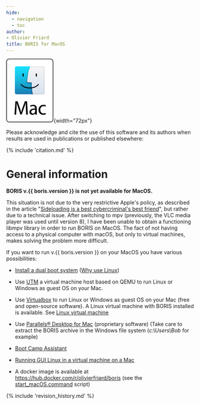 ```yaml
---
hide:
  - navigation
  - toc
author:
- Olivier Friard
title: BORIS for MacOS
---
```


![macOS logo](/images/mac-os.svg){width="72px"}


Please acknowledge and cite the use of this software and its authors when results are used in publications or published elsewhere:

{% include 'citation.md' %}



# General information


**BORIS v.{{ boris.version }} is not yet available for MacOS.**


This situation is not due to the very restrictive Apple's policy, as described in the article "[Sideloading is a best cybercriminal's best friend](https://arstechnica.com/gadgets/2021/11/apples-federighi-delivers-dramatic-speech-on-dangers-of-sideloading/)", but rather due to a technical issue.
After switching to mpv (previously, the VLC media player was used until version 8), I have been unable to obtain a functioning libmpv library in order to run BORIS on MacOS.
The fact of not having access to a physical computer with macOS, but only to virtual machines, makes solving the problem more difficult.


If you want to run v.{{ boris.version }} on your MacOS you have various possibilities:

- [Install a dual boot system](https://www.makeuseof.com/tag/install-linux-macbook-pro) 
([Why use Linux](https://itsfoss.com/why-use-linux/))


-   Use [UTM](https://mac.getutm.app) a virtual machine host based on
    QEMU to run Linux or Windows as guest OS on your Mac.


-   Use [Virtualbox](https://www.virtualbox.org) to run Linux or Windows
    as guest OS on your Mac (free and open-source software). A Linux
    virtual machine with BORIS installed is available. See [Linux
    virtual machine](virtual_machine)

-   Use [Parallels® Desktop for
    Mac](https://www.parallels.com/products/desktop) (proprietary
    software) (Take care to extract the BORIS archive in the Windows
    file system  (_c:\Users\Bob_ for example)


-   [Boot Camp Assistant](https://support.apple.com/guide/bootcamp-assistant/welcome/mac)


-   [Running GUI Linux in a virtual machine on a
    Mac](https://developer.apple.com/documentation/virtualization/running_gui_linux_in_a_virtual_machine_on_a_mac)



-   A docker image is available at <https://hub.docker.com/r/olivierfriard/boris> (see the
    [start_macOS.command](https://github.com/olivierfriard/BORIS/blob/master/scripts/start_macOS.command) script)


{% include 'revision_history.md' %}